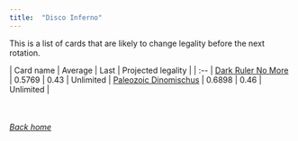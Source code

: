 ```yaml
---
title:  "Disco Inferno"
---
```


This is a list of cards that are likely to change legality before the next rotation.

| Card name | Average | Last | Projected legality |
| :-- |
[Dark Ruler No More](https://db.ygoprodeck.com/card/?search=Dark%20Ruler%20No%20More) | 0.5769 | 0.43 | Unlimited |
[Paleozoic Dinomischus](https://db.ygoprodeck.com/card/?search=Paleozoic%20Dinomischus) | 0.6898 | 0.46 | Unlimited |

<br>

###### [Back home](index)